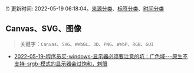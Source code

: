 :alarm_clock: 更新时间: 2022-05-19 06:18:04。[来源分类](../README.md)、[标签分类](../TAGS.md)、[时间分类](../TIMELINE.md)

## Canvas、SVG、图像


> 关键字：`Canvas`、`SVG`、`WebGL`、`3D`、`PNG`、`WebP`、`RGB`、`GUI`



- [2022-05-19-程序员买-windows-显示器必须要注意的坑：广色域---原生不支持-srgb-模式的显示器会过饱和，刺眼](https://www.v2ex.com/t/853878) 